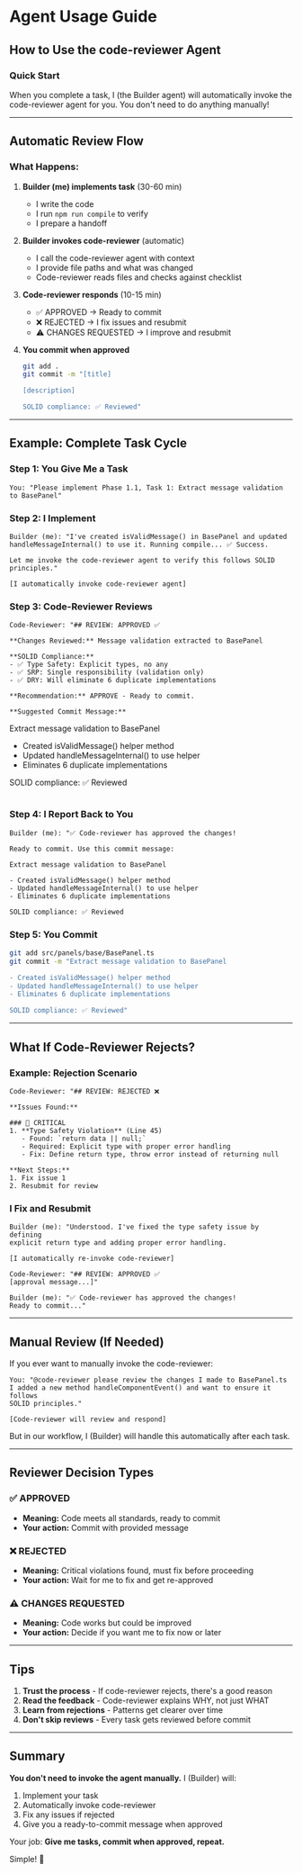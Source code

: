 # Agent Usage Guide

## How to Use the code-reviewer Agent

### Quick Start

When you complete a task, I (the Builder agent) will automatically invoke the code-reviewer agent for you. You don't need to do anything manually!

---

## Automatic Review Flow

### What Happens:

1. **Builder (me) implements task** (30-60 min)
   - I write the code
   - I run `npm run compile` to verify
   - I prepare a handoff

2. **Builder invokes code-reviewer** (automatic)
   - I call the code-reviewer agent with context
   - I provide file paths and what was changed
   - Code-reviewer reads files and checks against checklist

3. **Code-reviewer responds** (10-15 min)
   - ✅ APPROVED → Ready to commit
   - ❌ REJECTED → I fix issues and resubmit
   - ⚠️ CHANGES REQUESTED → I improve and resubmit

4. **You commit when approved**
   ```bash
   git add .
   git commit -m "[title]

   [description]

   SOLID compliance: ✅ Reviewed"
   ```

---

## Example: Complete Task Cycle

### Step 1: You Give Me a Task
```
You: "Please implement Phase 1.1, Task 1: Extract message validation to BasePanel"
```

### Step 2: I Implement
```
Builder (me): "I've created isValidMessage() in BasePanel and updated
handleMessageInternal() to use it. Running compile... ✅ Success.

Let me invoke the code-reviewer agent to verify this follows SOLID principles."

[I automatically invoke code-reviewer agent]
```

### Step 3: Code-Reviewer Reviews
```
Code-Reviewer: "## REVIEW: APPROVED ✅

**Changes Reviewed:** Message validation extracted to BasePanel

**SOLID Compliance:**
- ✅ Type Safety: Explicit types, no any
- ✅ SRP: Single responsibility (validation only)
- ✅ DRY: Will eliminate 6 duplicate implementations

**Recommendation:** APPROVE - Ready to commit.

**Suggested Commit Message:**
```
Extract message validation to BasePanel

- Created isValidMessage() helper method
- Updated handleMessageInternal() to use helper
- Eliminates 6 duplicate implementations

SOLID compliance: ✅ Reviewed
```
```

### Step 4: I Report Back to You
```
Builder (me): "✅ Code-reviewer has approved the changes!

Ready to commit. Use this commit message:

Extract message validation to BasePanel

- Created isValidMessage() helper method
- Updated handleMessageInternal() to use helper
- Eliminates 6 duplicate implementations

SOLID compliance: ✅ Reviewed
```

### Step 5: You Commit
```bash
git add src/panels/base/BasePanel.ts
git commit -m "Extract message validation to BasePanel

- Created isValidMessage() helper method
- Updated handleMessageInternal() to use helper
- Eliminates 6 duplicate implementations

SOLID compliance: ✅ Reviewed"
```

---

## What If Code-Reviewer Rejects?

### Example: Rejection Scenario

```
Code-Reviewer: "## REVIEW: REJECTED ❌

**Issues Found:**

### 🚨 CRITICAL
1. **Type Safety Violation** (Line 45)
   - Found: `return data || null;`
   - Required: Explicit type with proper error handling
   - Fix: Define return type, throw error instead of returning null

**Next Steps:**
1. Fix issue 1
2. Resubmit for review
```

### I Fix and Resubmit
```
Builder (me): "Understood. I've fixed the type safety issue by defining
explicit return type and adding proper error handling.

[I automatically re-invoke code-reviewer]

Code-Reviewer: "## REVIEW: APPROVED ✅
[approval message...]"

Builder (me): "✅ Code-reviewer has approved the changes!
Ready to commit..."
```

---

## Manual Review (If Needed)

If you ever want to manually invoke the code-reviewer:

```
You: "@code-reviewer please review the changes I made to BasePanel.ts
I added a new method handleComponentEvent() and want to ensure it follows
SOLID principles."

[Code-reviewer will review and respond]
```

But in our workflow, I (Builder) will handle this automatically after each task.

---

## Reviewer Decision Types

### ✅ APPROVED
- **Meaning:** Code meets all standards, ready to commit
- **Your action:** Commit with provided message

### ❌ REJECTED
- **Meaning:** Critical violations found, must fix before proceeding
- **Your action:** Wait for me to fix and get re-approved

### ⚠️ CHANGES REQUESTED
- **Meaning:** Code works but could be improved
- **Your action:** Decide if you want me to fix now or later

---

## Tips

1. **Trust the process** - If code-reviewer rejects, there's a good reason
2. **Read the feedback** - Code-reviewer explains WHY, not just WHAT
3. **Learn from rejections** - Patterns get clearer over time
4. **Don't skip reviews** - Every task gets reviewed before commit

---

## Summary

**You don't need to invoke the agent manually.** I (Builder) will:
1. Implement your task
2. Automatically invoke code-reviewer
3. Fix any issues if rejected
4. Give you a ready-to-commit message when approved

Your job: **Give me tasks, commit when approved, repeat.**

Simple! 🎯
